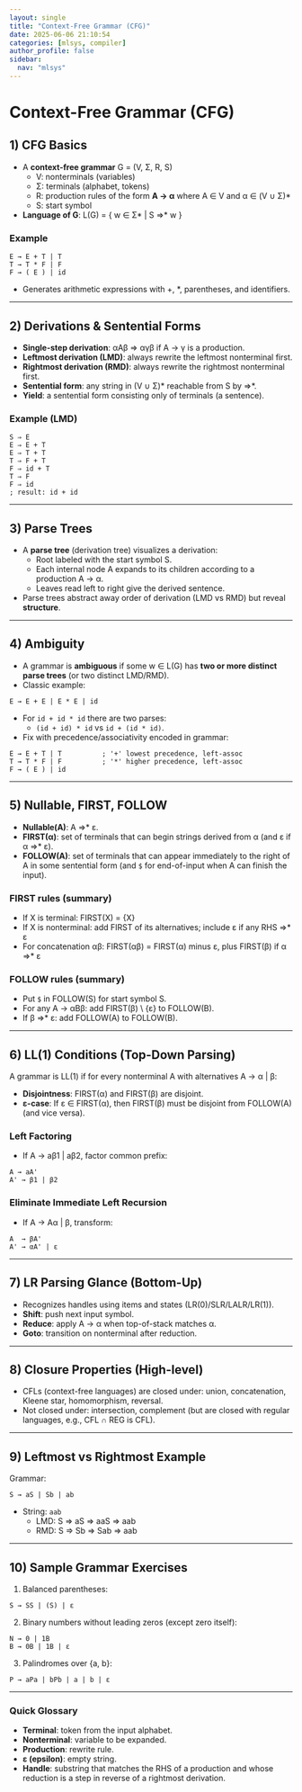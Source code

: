 ```yaml
---
layout: single
title: "Context-Free Grammar (CFG)"
date: 2025-06-06 21:10:54
categories: [mlsys, compiler]
author_profile: false
sidebar:
  nav: "mlsys"
---
```

# Context-Free Grammar (CFG)

## 1) CFG Basics
- A **context-free grammar** G = (V, Σ, R, S)
  - V: nonterminals (variables)
  - Σ: terminals (alphabet, tokens)
  - R: production rules of the form **A → α** where A ∈ V and α ∈ (V ∪ Σ)*
  - S: start symbol
- **Language of G**: L(G) = { w ∈ Σ* | S ⇒* w }

### Example
```
E → E + T | T
T → T * F | F
F → ( E ) | id
```
- Generates arithmetic expressions with +, *, parentheses, and identifiers.

---

## 2) Derivations & Sentential Forms
- **Single-step derivation**: αAβ ⇒ αγβ if A → γ is a production.
- **Leftmost derivation (LMD)**: always rewrite the leftmost nonterminal first.
- **Rightmost derivation (RMD)**: always rewrite the rightmost nonterminal first.
- **Sentential form**: any string in (V ∪ Σ)* reachable from S by ⇒*.
- **Yield**: a sentential form consisting only of terminals (a sentence).

### Example (LMD)
```
S ⇒ E
E ⇒ E + T
E ⇒ T + T
T ⇒ F + T
F ⇒ id + T
T ⇒ F
F ⇒ id
; result: id + id
```

---

## 3) Parse Trees
- A **parse tree** (derivation tree) visualizes a derivation:
  - Root labeled with the start symbol S.
  - Each internal node A expands to its children according to a production A → α.
  - Leaves read left to right give the derived sentence.
- Parse trees abstract away order of derivation (LMD vs RMD) but reveal **structure**.

---

## 4) Ambiguity
- A grammar is **ambiguous** if some w ∈ L(G) has **two or more distinct parse trees** (or two distinct LMD/RMD).
- Classic example:
```
E → E + E | E * E | id
```
- For `id + id * id` there are two parses:
  - `(id + id) * id` vs `id + (id * id)`.
- Fix with precedence/associativity encoded in grammar:
```
E → E + T | T          ; '+' lowest precedence, left-assoc
T → T * F | F          ; '*' higher precedence, left-assoc
F → ( E ) | id
```

---

## 5) Nullable, FIRST, FOLLOW
- **Nullable(A)**: A ⇒* ε.
- **FIRST(α)**: set of terminals that can begin strings derived from α (and ε if α ⇒* ε).
- **FOLLOW(A)**: set of terminals that can appear immediately to the right of A in some sentential form (and `$` for end-of-input when A can finish the input).

### FIRST rules (summary)
- If X is terminal: FIRST(X) = {X}
- If X is nonterminal: add FIRST of its alternatives; include ε if any RHS ⇒* ε
- For concatenation αβ: FIRST(αβ) = FIRST(α) minus ε, plus FIRST(β) if α ⇒* ε

### FOLLOW rules (summary)
- Put `$` in FOLLOW(S) for start symbol S.
- For any A → αBβ: add FIRST(β) \ {ε} to FOLLOW(B).
- If β ⇒* ε: add FOLLOW(A) to FOLLOW(B).

---

## 6) LL(1) Conditions (Top-Down Parsing)
A grammar is LL(1) if for every nonterminal A with alternatives A → α | β:
- **Disjointness**: FIRST(α) and FIRST(β) are disjoint.
- **ε-case**: If ε ∈ FIRST(α), then FIRST(β) must be disjoint from FOLLOW(A) (and vice versa).

### Left Factoring
- If A → aβ1 | aβ2, factor common prefix:
```
A → aA'
A' → β1 | β2
```

### Eliminate Immediate Left Recursion
- If A → Aα | β, transform:
```
A  → βA'
A' → αA' | ε
```

---

## 7) LR Parsing Glance (Bottom-Up)
- Recognizes handles using items and states (LR(0)/SLR/LALR/LR(1)).
- **Shift**: push next input symbol.
- **Reduce**: apply A → α when top-of-stack matches α.
- **Goto**: transition on nonterminal after reduction.

---

## 8) Closure Properties (High-level)
- CFLs (context-free languages) are closed under: union, concatenation, Kleene star, homomorphism, reversal.
- Not closed under: intersection, complement (but are closed with regular languages, e.g., CFL ∩ REG is CFL).

---

## 9) Leftmost vs Rightmost Example
Grammar:
```
S → aS | Sb | ab
```
- String: `aab`
  - LMD: S ⇒ aS ⇒ aaS ⇒ aab
  - RMD: S ⇒ Sb ⇒ Sab ⇒ aab

---

## 10) Sample Grammar Exercises
1. Balanced parentheses:
```
S → SS | (S) | ε
```
2. Binary numbers without leading zeros (except zero itself):
```
N → 0 | 1B
B → 0B | 1B | ε
```
3. Palindromes over {a, b}:
```
P → aPa | bPb | a | b | ε
```

---

### Quick Glossary
- **Terminal**: token from the input alphabet.
- **Nonterminal**: variable to be expanded.
- **Production**: rewrite rule.
- **ε (epsilon)**: empty string.
- **Handle**: substring that matches the RHS of a production and whose reduction is a step in reverse of a rightmost derivation.
